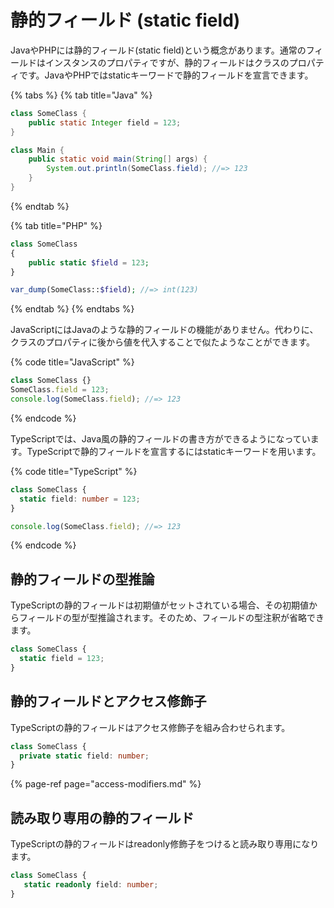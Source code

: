 # 静的フィールド \(static field\)

JavaやPHPには静的フィールド\(static field\)という概念があります。通常のフィールドはインスタンスのプロパティですが、静的フィールドはクラスのプロパティです。JavaやPHPではstaticキーワードで静的フィールドを宣言できます。

{% tabs %}
{% tab title="Java" %}
```java
class SomeClass {
    public static Integer field = 123;
}

class Main {
    public static void main(String[] args) {
        System.out.println(SomeClass.field); //=> 123
    }
}
```
{% endtab %}

{% tab title="PHP" %}
```php
class SomeClass
{
    public static $field = 123;
}

var_dump(SomeClass::$field); //=> int(123)
```
{% endtab %}
{% endtabs %}

JavaScriptにはJavaのような静的フィールドの機能がありません。代わりに、クラスのプロパティに後から値を代入することで似たようなことができます。

{% code title="JavaScript" %}
```javascript
class SomeClass {}
SomeClass.field = 123;
console.log(SomeClass.field); //=> 123
```
{% endcode %}

TypeScriptでは、Java風の静的フィールドの書き方ができるようになっています。TypeScriptで静的フィールドを宣言するにはstaticキーワードを用います。

{% code title="TypeScript" %}
```typescript
class SomeClass {
  static field: number = 123;
}

console.log(SomeClass.field); //=> 123
```
{% endcode %}

## 静的フィールドの型推論

TypeScriptの静的フィールドは初期値がセットされている場合、その初期値からフィールドの型が型推論されます。そのため、フィールドの型注釈が省略できます。

```typescript
class SomeClass {
  static field = 123;
}
```

## 静的フィールドとアクセス修飾子

TypeScriptの静的フィールドはアクセス修飾子を組み合わせられます。

```typescript
class SomeClass {
  private static field: number;
}
```

{% page-ref page="access-modifiers.md" %}

## 読み取り専用の静的フィールド

TypeScriptの静的フィールドはreadonly修飾子をつけると読み取り専用になります。

```typescript
class SomeClass {
   static readonly field: number;
}
```

